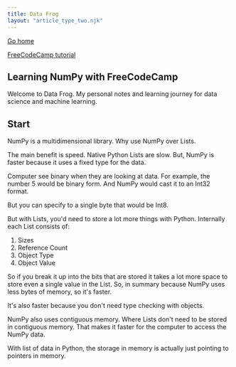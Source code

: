 ```yaml
---
title: Data Frog
layout: "article_type_two.njk"
---
```

[Go home](/index.html)

[FreeCodeCamp tutorial](https://www.youtube.com/watch?v=QUT1VHiLmmI)

## Learning NumPy with FreeCodeCamp

Welcome to Data Frog. My personal notes and learning journey for data science and machine learning.

## Start
NumPy is a multidimensional library. Why use NumPy over Lists.

The main benefit is speed. Native Python Lists are slow. But, NumPy is faster because it uses a fixed type for the data.

Computer see binary when they are looking at data. For example, the number 5 would be binary form. And NumPy would cast it to an Int32 format.

But you can specify to a single byte that would be Int8.

But with Lists, you'd need to store a lot more things with Python. Internally each List consists of:
1. Sizes
2. Reference Count
3. Object Type
4. Object Value

So if you break it up into the bits that are stored it takes a lot more space to store even a single value in the List. So, in summary because NumPy uses less bytes of memory, so it's faster.

It's also faster because you don't need type checking with objects.

NumPy also uses contiguous memory. Where Lists don't need to be stored in contiguous memory. That makes it faster for the computer to access the NumPy data. 

With list of data in Python, the storage in memory is actually just pointing to pointers in memory.